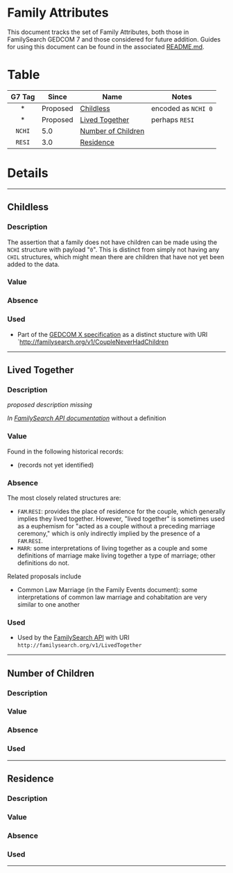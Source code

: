 # Family Attributes

This document tracks the set of Family Attributes, both those in FamilySearch GEDCOM 7 and those considered for future addition.
Guides for using this document can be found in the associated [README.md](README.md).

# Table

| G7 Tag | Since | Name | Notes |
|:------:|-------|------|-------|
| \* | Proposed | [Childless](#childless) | encoded as `NCHI 0` |
| \* | Proposed | [Lived Together](#lived-together) | perhaps `RESI` |
| `NCHI` | 5.0 | [Number of Children](#number-of-children) |  |
| `RESI` | 3.0 | [Residence](#residence) |  |
# Details
--------------------------
## Childless
### Description
The assertion that a family does not have children can be made using the `NCHI` structure with payload "`0`".
This is distinct from simply not having any `CHIL` structures,
which might mean there are children that have not yet been added to the data.

### Value


### Absence


### Used
- Part of the [GEDCOM X specification](https://github.com/FamilySearch/gedcomx/blob/master/specifications/fact-types-specification.md) as a distinct stucture with URI `http://familysearch.org/v1/CoupleNeverHadChildren

--------------------------
## Lived Together
### Description
*proposed description missing*

*In [FamilySearch API documentation](https://www.familysearch.org/developers/docs/guides/facts)* without a definition

### Value
Found in the following historical records:

- (records not yet identified)

### Absence
The most closely related structures are:

- `FAM`.`RESI`: provides the place of residence for the couple, which generally implies they lived together. However, "lived together" is sometimes used as a euphemism for "acted as a couple without a preceding marriage ceremony," which is only indirectly implied by the presence of a `FAM`.`RESI`.
- `MARR`: some interpretations of living together as a couple and some definitions of marriage make living together a type of marriage; other definitions do not.

Related proposals include

- Common Law Marriage (in the Family Events document): some interpretations of common law marriage and cohabitation are very similar to one another

### Used
- Used by the [FamilySearch API](https://www.familysearch.org/developers/docs/guides/facts) with URI `http://familysearch.org/v1/LivedTogether`

--------------------------
## Number of Children
### Description


### Value


### Absence


### Used


--------------------------
## Residence
### Description


### Value


### Absence


### Used


--------------------------
